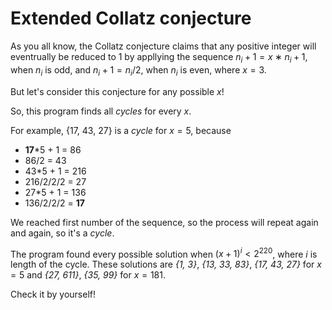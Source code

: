# Extended Collatz conjecture
As you all know, the Collatz conjecture claims that any positive integer will eventrually be reduced to 1 by appllying the sequence $n_i+1=x∗n_i+1$, when $n_i$ is odd, and $n_i+1=n_i/2$, when $n_i$ is even, where $x=3$.

But let's consider this conjecture for any possible $x$!

So, this program finds all _cycles_ for every $x$.

For example, {17, 43, 27} is a _cycle_ for $x = 5$, because
- **17***5 + 1 = 86
- 86/2 = 43
- 43*5 + 1 = 216
- 216/2/2/2 = 27
- 27*5 + 1 = 136
- 136/2/2/2 = **17**

We reached first number of the sequence, so the process will repeat again and again, so it's a _cycle_.

The program found every possible solution when $(x+1)^i < 2^{220}$, where $i$ is length of the cycle.
These solutions are _{1, 3}_, _{13, 33, 83}_, _{17, 43, 27}_ for $x = 5$ and _{27, 611}_, _{35, 99}_ for $x = 181$.

Check it by yourself!
